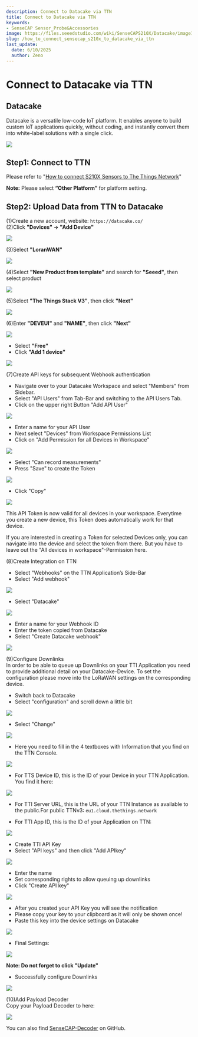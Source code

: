 ```yaml
---
description: Connect to Datacake via TTN
title: Connect to Datacake via TTN
keywords:
- SenseCAP Sensor_Probe&Accessories
image: https://files.seeedstudio.com/wiki/SenseCAPS210X/Datacake/image1.webp
slug: /how_to_connect_sensecap_s210x_to_datacake_via_ttn
last_update:
  date: 6/10/2025
  author: Zeno
---
```


# Connect to Datacake via TTN

## Datacake
Datacake is a versatile low-code IoT platform. It enables anyone to build custom IoT applications quickly, without coding, and instantly convert them into white-label solutions with a single click.

![](https://files.seeedstudio.com/wiki/SenseCAPS210X/Datacake/image1.webp)

## Step1: Connect to TTN
Please refer to "[How to connect S210X Sensors to The Things Network](https://files.seeedstudio.com/products/SenseCAP/S210X/How%20to%20Connect%20SenseCAP%20S210X%20to%20The%20Things%20Network.pdf)"

**Note:** Please select **“Other Platform”** for platform setting. 

## Step2: Upload Data from TTN to Datacake

(1)Create a new account, website: `https://datacake.co/`  
(2)Click **"Devices" -> "Add Device"**

![](https://files.seeedstudio.com/wiki/SenseCAPS210X/Datacake/image2.png)

(3)Select **"LoranWAN"**

![](https://files.seeedstudio.com/wiki/SenseCAPS210X/Datacake/image3.png)

(4)Select **"New Product from template"** and search for **"Seeed"**, then select product

![](https://files.seeedstudio.com/wiki/SenseCAPS210X/Datacake/image4.png)

(5)Select **"The Things Stack V3"**, then click **"Next"**

![](https://files.seeedstudio.com/wiki/SenseCAPS210X/Datacake/image5.png)

(6)Enter **"DEVEUI"** and **"NAME"**, then click **"Next"**

![](https://files.seeedstudio.com/wiki/SenseCAPS210X/Datacake/image6.png)

-   Select **"Free"**  
-   Click **"Add 1 device"**

![](https://files.seeedstudio.com/wiki/SenseCAPS210X/Datacake/image7.png)

(7)Create API keys for subsequent Webhook authentication
-   Navigate over to your Datacake Workspace and select "Members" from Sidebar.  
-   Select "API Users" from Tab-Bar and switching to the API Users Tab. 
-   Click on the upper right Button "Add API User"

![](https://files.seeedstudio.com/wiki/SenseCAPS210X/Datacake/image8.png)

-   Enter a name for your API User
-   Next select "Devices" from Workspace Permissions List
-   Click on "Add Permission for all Devices in Workspace"

![](https://files.seeedstudio.com/wiki/SenseCAPS210X/Datacake/image9.png)

-   Select "Can record measurements"
-   Press "Save" to create the Token

![](https://files.seeedstudio.com/wiki/SenseCAPS210X/Datacake/image10.png)

-   Click "Copy"

![](https://files.seeedstudio.com/wiki/SenseCAPS210X/Datacake/image11.png)

This API Token is now valid for all devices in your workspace. Everytime you create a new device, this Token does automatically work for that device.

If you are interested in creating a Token for selected Devices only, you can navigate into the device and select the token from there. But you have to leave out the "All devices in workspace"-Permission here.

(8)Create Integration on TTN
-   Select "Webhooks" on the TTN Application’s Side-Bar
-   Select "Add webhook"

![](https://files.seeedstudio.com/wiki/SenseCAPS210X/Datacake/image12.png)

-   Select "Datacake"

![](https://files.seeedstudio.com/wiki/SenseCAPS210X/Datacake/image13.png)

-   Enter a name for your Webhook ID
-   Enter the token copied from Datacake
-   Select "Create Datacake webhook"

![](https://files.seeedstudio.com/wiki/SenseCAPS210X/Datacake/image14.png)

(9)Configure Downlinks  
In order to be able to queue up Downlinks on your TTI Application you need to provide additional detail on your Datacake-Device. To set the configuration please move into the LoRaWAN settings on the corresponding device.
-   Switch back to Datacake
-   Select "configuration" and scroll down a little bit

![](https://files.seeedstudio.com/wiki/SenseCAPS210X/Datacake/image15.png)

-   Select "Change"

![](https://files.seeedstudio.com/wiki/SenseCAPS210X/Datacake/image16.png)

-   Here you need to fill in the 4 textboxes with Information that you find on the TTN Console.

![](https://files.seeedstudio.com/wiki/SenseCAPS210X/Datacake/image17.png)

-   For TTS Device ID, this is the ID of your Device in your TTN Application. You find it here:

![](https://files.seeedstudio.com/wiki/SenseCAPS210X/Datacake/image18.png)

-   For TTI Server URL, this is the URL of your TTN Instance as available to the public.For public TTNv3: `eu1.cloud.thethings.network`

-   For TTI App ID, this is the ID of your Application on TTN:

![](https://files.seeedstudio.com/wiki/SenseCAPS210X/Datacake/image19.png)

-   Create TTI API Key
-   Select "API keys" and then click "Add APIkey"

![](https://files.seeedstudio.com/wiki/SenseCAPS210X/Datacake/image20.png)

-   Enter the name
-   Set corresponding rights to allow queuing up downlinks
-   Click "Create API key"

![](https://files.seeedstudio.com/wiki/SenseCAPS210X/Datacake/image21.png)

-   After you created your API Key you will see the notification
-   Please copy your key to your clipboard as it will only be shown once!
-   Paste this key into the device settings on Datacake

![](https://files.seeedstudio.com/wiki/SenseCAPS210X/Datacake/image22.png)

-   Final Settings:

![](https://files.seeedstudio.com/wiki/SenseCAPS210X/Datacake/image23.png)

**Note: Do not forget to click "Update"**

-   Successfully configure Downlinks

![](https://files.seeedstudio.com/wiki/SenseCAPS210X/Datacake/image24.png)

(10)Add Payload Decoder  
Copy your Payload Decoder to here:

![](https://files.seeedstudio.com/wiki/SenseCAPS210X/Datacake/image25.png)

You can also find [SenseCAP-Decoder](https://github.com/Seeed-Solution/SenseCAP-Decoder/tree/main) on GitHub.
